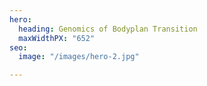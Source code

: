 ```yaml
---
hero:
  heading: Genomics of Bodyplan Transition
  maxWidthPX: "652"
seo:
  image: "/images/hero-2.jpg"

---
```

